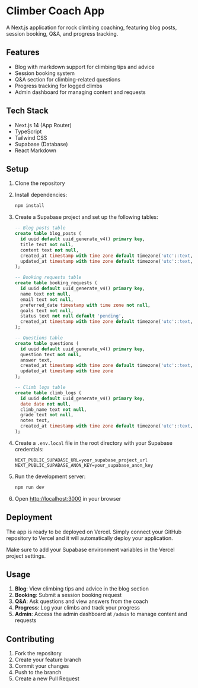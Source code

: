 # Climber Coach App

A Next.js application for rock climbing coaching, featuring blog posts, session booking, Q&A, and progress tracking.

## Features

- Blog with markdown support for climbing tips and advice
- Session booking system
- Q&A section for climbing-related questions
- Progress tracking for logged climbs
- Admin dashboard for managing content and requests

## Tech Stack

- Next.js 14 (App Router)
- TypeScript
- Tailwind CSS
- Supabase (Database)
- React Markdown

## Setup

1. Clone the repository
2. Install dependencies:

   ```bash
   npm install
   ```

3. Create a Supabase project and set up the following tables:

   ```sql
   -- Blog posts table
   create table blog_posts (
     id uuid default uuid_generate_v4() primary key,
     title text not null,
     content text not null,
     created_at timestamp with time zone default timezone('utc'::text, now()) not null,
     updated_at timestamp with time zone default timezone('utc'::text, now()) not null
   );

   -- Booking requests table
   create table booking_requests (
     id uuid default uuid_generate_v4() primary key,
     name text not null,
     email text not null,
     preferred_date timestamp with time zone not null,
     goals text not null,
     status text not null default 'pending',
     created_at timestamp with time zone default timezone('utc'::text, now()) not null
   );

   -- Questions table
   create table questions (
     id uuid default uuid_generate_v4() primary key,
     question text not null,
     answer text,
     created_at timestamp with time zone default timezone('utc'::text, now()) not null,
     updated_at timestamp with time zone
   );

   -- Climb logs table
   create table climb_logs (
     id uuid default uuid_generate_v4() primary key,
     date date not null,
     climb_name text not null,
     grade text not null,
     notes text,
     created_at timestamp with time zone default timezone('utc'::text, now()) not null
   );
   ```

4. Create a `.env.local` file in the root directory with your Supabase credentials:

   ```
   NEXT_PUBLIC_SUPABASE_URL=your_supabase_project_url
   NEXT_PUBLIC_SUPABASE_ANON_KEY=your_supabase_anon_key
   ```

5. Run the development server:

   ```bash
   npm run dev
   ```

6. Open [http://localhost:3000](http://localhost:3000) in your browser

## Deployment

The app is ready to be deployed on Vercel. Simply connect your GitHub repository to Vercel and it will automatically deploy your application.

Make sure to add your Supabase environment variables in the Vercel project settings.

## Usage

1. **Blog**: View climbing tips and advice in the blog section
2. **Booking**: Submit a session booking request
3. **Q&A**: Ask questions and view answers from the coach
4. **Progress**: Log your climbs and track your progress
5. **Admin**: Access the admin dashboard at `/admin` to manage content and requests

## Contributing

1. Fork the repository
2. Create your feature branch
3. Commit your changes
4. Push to the branch
5. Create a new Pull Request

